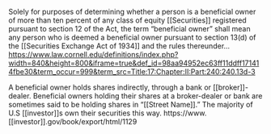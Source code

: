 
Solely for purposes of determining whether a person is a beneficial owner of more than ten percent of any class of equity [[Securities]] registered pursuant to section 12 of the Act, the term “beneficial owner” shall mean any person who is deemed a beneficial owner pursuant to section 13(d) of the [[Securities Exchange Act of 1934]] and the rules thereunder...
https://www.law.cornell.edu/definitions/index.php?width=840&height=800&iframe=true&def_id=98aa94952ec63ff11ddff171414fbe30&term_occur=999&term_src=Title:17:Chapter:II:Part:240:240.13d-3

A beneficial owner holds shares indirectly, through a bank or [[broker]]-dealer. Beneficial owners holding their shares at a broker-dealer or bank are sometimes said to be holding shares in “[[Street Name]].” The majority of U.S [[investor]]s own their securities this way.
https://www.[[investor]].gov/book/export/html/1129